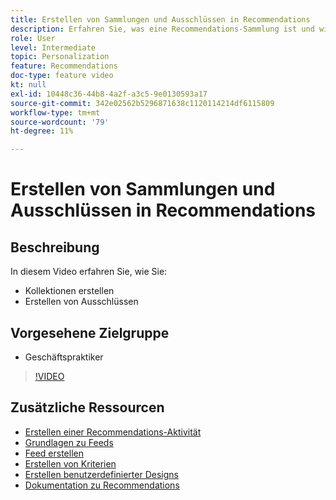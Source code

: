 ```yaml
---
title: Erstellen von Sammlungen und Ausschlüssen in Recommendations
description: Erfahren Sie, was eine Recommendations-Sammlung ist und wie Sie sie verwenden. Erfahren Sie, was ein Recommendations-Ausschluss ist und wie er verwendet wird.
role: User
level: Intermediate
topic: Personalization
feature: Recommendations
doc-type: feature video
kt: null
exl-id: 10448c36-44b8-4a2f-a3c5-9e0130593a17
source-git-commit: 342e02562b5296871638c1120114214df6115809
workflow-type: tm+mt
source-wordcount: '79'
ht-degree: 11%

---
```


# Erstellen von Sammlungen und Ausschlüssen in Recommendations

## Beschreibung

In diesem Video erfahren Sie, wie Sie:

* Kollektionen erstellen
* Erstellen von Ausschlüssen

## Vorgesehene Zielgruppe

* Geschäftspraktiker

>[!VIDEO](https://video.tv.adobe.com/v/27689?quality=12)

## Zusätzliche Ressourcen

* [Erstellen einer Recommendations-Aktivität](create-a-recommendations-activity.md)
* [Grundlagen zu Feeds](understanding-feeds.md)
* [Feed erstellen](create-a-feed.md)
* [Erstellen von Kriterien](create-criteria.md)
* [Erstellen benutzerdefinierter Designs](create-custom-designs.md)
* [Dokumentation zu Recommendations](https://experienceleague.adobe.com/docs/target/using/recommendations/recommendations.html?lang=en)

